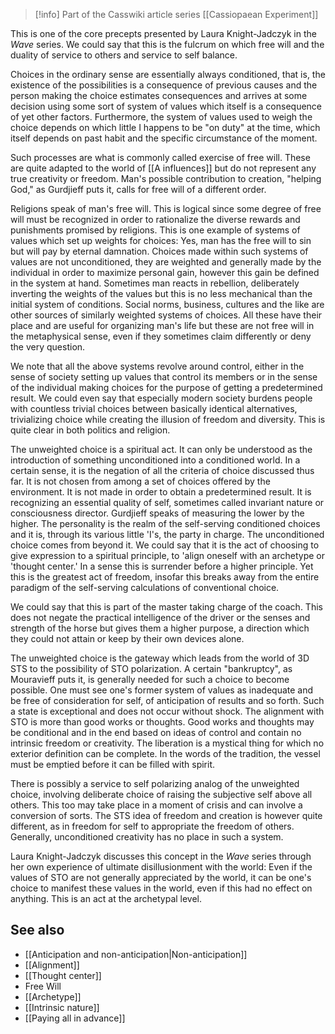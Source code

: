 
> [!info] Part of the Casswiki article series [[Cassiopaean Experiment]]

This is one of the core precepts presented by Laura Knight-Jadczyk in the _Wave_ series. We could say that this is the fulcrum on which free will and the duality of service to others and service to self balance.

Choices in the ordinary sense are essentially always conditioned, that is, the existence of the possibilities is a consequence of previous causes and the person making the choice estimates consequences and arrives at some decision using some sort of system of values which itself is a consequence of yet other factors. Furthermore, the system of values used to weigh the choice depends on which little I happens to be "on duty" at the time, which itself depends on past habit and the specific circumstance of the moment.

Such processes are what is commonly called exercise of free will. These are quite adapted to the world of [[A influences]] but do not represent any true creativity or freedom. Man's possible contribution to creation, "helping God," as Gurdjieff puts it, calls for free will of a different order.

Religions speak of man's free will. This is logical since some degree of free will must be recognized in order to rationalize the diverse rewards and punishments promised by religions. This is one example of systems of values which set up weights for choices: Yes, man has the free will to sin but will pay by eternal damnation. Choices made within such systems of values are not unconditioned, they are weighted and generally made by the individual in order to maximize personal gain, however this gain be defined in the system at hand. Sometimes man reacts in rebellion, deliberately inverting the weights of the values but this is no less mechanical than the initial system of conditions. Social norms, business, cultures and the like are other sources of similarly weighted systems of choices. All these have their place and are useful for organizing man's life but these are not free will in the metaphysical sense, even if they sometimes claim differently or deny the very question.

We note that all the above systems revolve around control, either in the sense of society setting up values that control its members or in the sense of the individual making choices for the purpose of getting a predetermined result. We could even say that especially modern society burdens people with countless trivial choices between basically identical alternatives, trivializing choice while creating the illusion of freedom and diversity. This is quite clear in both politics and religion.

The unweighted choice is a spiritual act. It can only be understood as the introduction of something unconditioned into a conditioned world. In a certain sense, it is the negation of all the criteria of choice discussed thus far. It is not chosen from among a set of choices offered by the environment. It is not made in order to obtain a predetermined result. It is recognizing an essential quality of self, sometimes called invariant nature or consciousness director. Gurdjieff speaks of measuring the lower by the higher. The personality is the realm of the self-serving conditioned choices and it is, through its various little 'I's, the party in charge. The unconditioned choice comes from beyond it. We could say that it is the act of choosing to give expression to a spiritual principle, to 'align oneself with an archetype or 'thought center.' In a sense this is surrender before a higher principle. Yet this is the greatest act of freedom, insofar this breaks away from the entire paradigm of the self-serving calculations of conventional choice.

We could say that this is part of the master taking charge of the coach. This does not negate the practical intelligence of the driver or the senses and strength of the horse but gives them a higher purpose, a direction which they could not attain or keep by their own devices alone.

The unweighted choice is the gateway which leads from the world of 3D STS to the possibility of STO polarization. A certain "bankruptcy", as Mouravieff puts it, is generally needed for such a choice to become possible. One must see one's former system of values as inadequate and be free of consideration for self, of anticipation of results and so forth. Such a state is exceptional and does not occur without shock. The alignment with STO is more than good works or thoughts. Good works and thoughts may be conditional and in the end based on ideas of control and contain no intrinsic freedom or creativity. The liberation is a mystical thing for which no exterior definition can be complete. In the words of the tradition, the vessel must be emptied before it can be filled with spirit.

There is possibly a service to self polarizing analog of the unweighted choice, involving deliberate choice of raising the subjective self above all others. This too may take place in a moment of crisis and can involve a conversion of sorts. The STS idea of freedom and creation is however quite different, as in freedom for self to appropriate the freedom of others. Generally, unconditioned creativity has no place in such a system.

Laura Knight-Jadczyk discusses this concept in the _Wave_ series through her own experience of ultimate disillusionment with the world: Even if the values of STO are not generally appreciated by the world, it can be one's choice to manifest these values in the world, even if this had no effect on anything. This is an act at the archetypal level.

See also
--------

*   [[Anticipation and non-anticipation|Non-anticipation]]
*   [[Alignment]]
*   [[Thought center]]
*   Free Will
*   [[Archetype]]
*   [[Intrinsic nature]]
*   [[Paying all in advance]]
